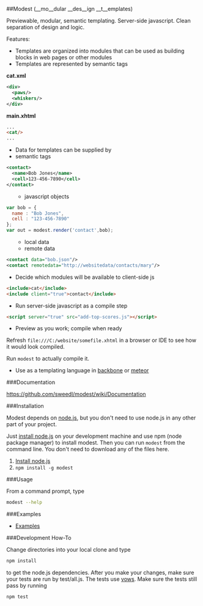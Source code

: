 ##Modest 
(__mo__dular __des__ign __t__emplates)

Previewable, modular, semantic templating. Server-side javascript. Clean separation of design and logic.

Features:

* Templates are organized into modules that can be used as building blocks
in web pages or other modules
* Templates are represented by semantic tags

__cat.xml__
```xml
<div>
  <paws/>
  <whiskers/>
</div>
```
__main.xhtml__
```html
...
<cat/>
...
```
* Data for templates can be supplied by
 * semantic tags

```xml
<contact>
  <name>Bob Jones</name>
  <cell>123-456-7890</cell>
</contact>
```
 <ul><ul><li>javascript objects</li></ul></ul>

```javascript
var bob = {
  name : "Bob Jones",
  cell : "123-456-7890"
};
var out = modest.render('contact',bob);
```
 <ul><ul><li>local data</li>
 <li>remote data</li></ul></ul>

```xml
<contact data="bob.json"/>
<contact remotedata="http://websitedata/contacts/mary"/>
```
* Decide which modules will be available to client-side js

```html
<include>cat</include>
<include client="true">contact</include>
```
* Run server-side javascript as a compile step

```html
<script server="true" src="add-top-scores.js"></script>
```
* Preview as you work; compile when ready

Refresh ``file:///C:/website/somefile.xhtml`` in a browser or IDE to see how it would look compiled.

Run ``modest`` to actually compile it.
* Use as a templating language in [backbone](https://github.com/documentcloud/backbone) or [meteor](https://github.com/meteor/meteor)

###Documentation

https://github.com/sweedl/modest/wiki/Documentation

###Installation

Modest depends on [node.js](https://github.com/joyent/node), but you don't need to use node.js in any other part of your project. 

Just [install node.js](http://nodejs.org/#download) on your development machine and use npm (node package manager) to install modest.
Then you can run ``modest`` from the command line.
You don't need to download any of the files here.

1. [Install node.js](http://nodejs.org/#download)
2. ``npm install -g modest``

###Usage

From a command prompt, type
```bash
modest --help
```

###Examples

* [Examples](https://github.com/sweedl/modest/wiki/Examples)

###Development How-To

Change directories into your local clone and type
```bash
npm install
```
to get the node.js dependencies.  After you make your changes, make sure your tests are run by test/all.js.  The tests use [vows](http://vowsjs.org).  Make sure the tests still pass by running
```bash
npm test
```
